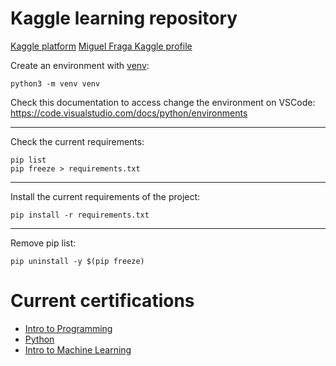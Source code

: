 # Kaggle learning repository

[Kaggle platform](https://www.kaggle.com/)
[Miguel Fraga Kaggle profile](https://www.kaggle.com/mpfraga98)

Create an environment with [venv](https://docs.python.org/3/library/venv.html):
```
python3 -m venv venv
```

Check this documentation to access change the environment on VSCode: https://code.visualstudio.com/docs/python/environments

---

Check the current requirements:
```
pip list
pip freeze > requirements.txt
```

---

Install the current requirements of the project:
```
pip install -r requirements.txt
```

---
Remove pip list:
```
pip uninstall -y $(pip freeze)
```

# Current certifications
- [Intro to Programming](https://www.kaggle.com/learn/certification/mpfraga98/intro-to-programming)
- [Python](https://www.kaggle.com/learn/certification/mpfraga98/python)
- [Intro to Machine Learning](https://www.kaggle.com/learn/certification/mpfraga98/intro-to-machine-learning)